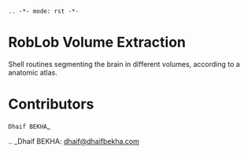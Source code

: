 	.. -*- mode: rst -*-
  
RobLob Volume Extraction
========================

Shell routines segmenting the brain in different volumes, 
according to a anatomic atlas.

Contributors
============

`Dhaif BEKHA`_

.. _Dhaif BEKHA: dhaif@dhaifbekha.com
